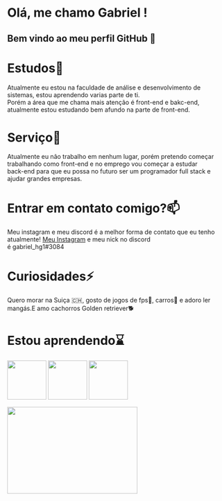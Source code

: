 # Olá, me chamo Gabriel ! 
## Bem vindo ao meu perfil GitHub 👋
<h1>Estudos🌱</h1>
<p>Atualmente eu estou na faculdade de análise e desenvolvimento de sistemas, estou aprendendo varias parte de ti.<br>
Porém a área que me chama mais atenção é front-end e bakc-end, atualmente  estou estudando bem afundo na parte de front-end.<br>
</p>
<h1>Serviço🔭</h1>
<p>Atualmente eu não trabalho em nenhum lugar, porém pretendo começar trabalhando como front-end e no emprego vou começar a estudar<br>
back-end para que eu possa no futuro ser um programador full stack e ajudar grandes empresas.</p>
<h1>Entrar em contato comigo?📫</h1>
<p>Meu instagram e meu discord é a melhor forma de contato que eu tenho atualmente!
<a href="https://www.instagram.com/gabriel_galaso1/">Meu Instagram</a> e meu nick no discord<br>
é gabriel_hg1#3084</p>
<h1>Curiosidades⚡</h1>
<p>Quero morar na Suiça 🇨🇭, gosto de jogos de fps🔫, carros🚗 e adoro ler mangás.E amo cachorros Golden retriever🐕</p>
<h1>Estou aprendendo⌛</h1>

<img src="https://cdn.jsdelivr.net/gh/devicons/devicon@latest/icons/html5/html5-original.svg" width="90" height="90" />
          
<img src="https://cdn.jsdelivr.net/gh/devicons/devicon@latest/icons/css3/css3-original.svg" width="90" height="90" />
         
<img src="https://cdn.jsdelivr.net/gh/devicons/devicon@latest/icons/javascript/javascript-original.svg" width="90" height="90" />
          

<p><img src="https://media.tenor.com/6_iG1UdNCpAAAAAi/woah-look-at-that-look.gif" width="300" height="200" /></p>


